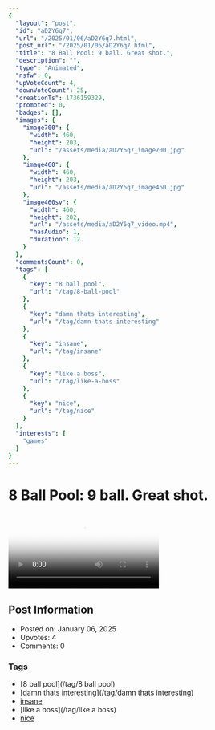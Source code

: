 ```yaml
---
{
  "layout": "post",
  "id": "aD2Y6q7",
  "url": "/2025/01/06/aD2Y6q7.html",
  "post_url": "/2025/01/06/aD2Y6q7.html",
  "title": "8 Ball Pool: 9 ball. Great shot.",
  "description": "",
  "type": "Animated",
  "nsfw": 0,
  "upVoteCount": 4,
  "downVoteCount": 25,
  "creationTs": 1736159329,
  "promoted": 0,
  "badges": [],
  "images": {
    "image700": {
      "width": 460,
      "height": 203,
      "url": "/assets/media/aD2Y6q7_image700.jpg"
    },
    "image460": {
      "width": 460,
      "height": 203,
      "url": "/assets/media/aD2Y6q7_image460.jpg"
    },
    "image460sv": {
      "width": 460,
      "height": 202,
      "url": "/assets/media/aD2Y6q7_video.mp4",
      "hasAudio": 1,
      "duration": 12
    }
  },
  "commentsCount": 0,
  "tags": [
    {
      "key": "8 ball pool",
      "url": "/tag/8-ball-pool"
    },
    {
      "key": "damn thats interesting",
      "url": "/tag/damn-thats-interesting"
    },
    {
      "key": "insane",
      "url": "/tag/insane"
    },
    {
      "key": "like a boss",
      "url": "/tag/like-a-boss"
    },
    {
      "key": "nice",
      "url": "/tag/nice"
    }
  ],
  "interests": [
    "games"
  ]
}
---
```


# 8 Ball Pool: 9 ball. Great shot.

<video controls playsinline loop poster="/assets/media/aD2Y6q7_image460.jpg">
  <source src="/assets/media/aD2Y6q7_video.mp4" type="video/mp4">
  Your browser does not support the video tag.
</video>

## Post Information

- Posted on: January 06, 2025
- Upvotes: 4
- Comments: 0

### Tags

- [8 ball pool](/tag/8 ball pool)
- [damn thats interesting](/tag/damn thats interesting)
- [insane](/tag/insane)
- [like a boss](/tag/like a boss)
- [nice](/tag/nice)
